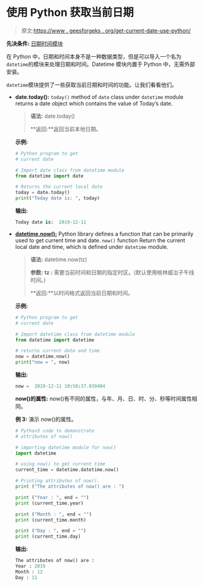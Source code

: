 # 使用 Python 获取当前日期

> 原文:[https://www . geesforgeks . org/get-current-date-use-python/](https://www.geeksforgeeks.org/get-current-date-using-python/)

**先决条件:** [日期时间模块](https://www.geeksforgeeks.org/python-datetime-module-with-examples/)

在 Python 中，日期和时间本身不是一种数据类型，但是可以导入一个名为`datetime`的模块来处理日期和时间。Datetime 模块内置于 Python 中，无需外部安装。

`datetime`模块提供了一些获取当前日期和时间的功能。让我们看看他们。

*   **date.today():** `today()` method of `date` class under `datetime` module returns a date object which contains the value of Today’s date.

    > **语法:** date.today()
    > 
    > **返回:**返回当前本地日期。

    **示例:**

    ```py
    # Python program to get
    # current date

    # Import date class from datetime module
    from datetime import date

    # Returns the current local date
    today = date.today()
    print("Today date is: ", today)
    ```

    **输出:**

    ```py
    Today date is:  2019-12-11

    ```

*   **[datetime.now():](https://www.geeksforgeeks.org/python-now-function/)** Python library defines a function that can be primarily used to get current time and date. `now()` function Return the current local date and time, which is defined under `datetime` module.

    > **语法:** datetime.now(tz)
    > 
    > **参数:**
    > **tz :** 需要当前时间和日期的指定时区。(默认使用格林威治子午线时间。)
    > 
    > **返回:**以时间格式返回当前日期和时间。

    **示例:**

    ```py
    # Python program to get
    # current date

    # Import datetime class from datetime module
    from datetime import datetime

    # returns current date and time
    now = datetime.now()
    print("now = ", now)
    ```

    **输出:**

    ```py
    now =  2019-12-11 10:58:37.039404

    ```

    **now()的属性:**
    now()有不同的属性，与年、月、日、时、分、秒等时间属性相同。

    **例 3:** 演示 now()的属性。

    ```py
    # Python3 code to demonstrate 
    # attributes of now() 

    # importing datetime module for now() 
    import datetime 

    # using now() to get current time 
    current_time = datetime.datetime.now() 

    # Printing attributes of now(). 
    print ("The attributes of now() are : ") 

    print ("Year : ", end = "") 
    print (current_time.year) 

    print ("Month : ", end = "") 
    print (current_time.month) 

    print ("Day : ", end = "") 
    print (current_time.day) 
    ```

    **输出:**

    ```py
    The attributes of now() are : 
    Year : 2019
    Month : 12
    Day : 11

    ```